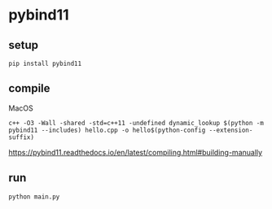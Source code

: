 # pybind11

## setup

```shell
pip install pybind11
```

## compile

MacOS

```shell
c++ -O3 -Wall -shared -std=c++11 -undefined dynamic_lookup $(python -m pybind11 --includes) hello.cpp -o hello$(python-config --extension-suffix)
```

https://pybind11.readthedocs.io/en/latest/compiling.html#building-manually

## run

```shell
python main.py
```
